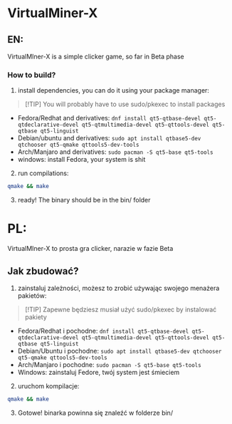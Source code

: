 # VirtualMiner-X

## EN:
VirtualMIner-X is a simple clicker game, so far in Beta phase

### How to build?
1. install dependencies, you can do it using your package manager:
> [!TIP] You will probably have to use sudo/pkexec to install packages
- Fedora/Redhat and derivatives: `dnf install qt5-qtbase-devel qt5-qtdeclarative-devel qt5-qtmultimedia-devel qt5-qttools-devel qt5-qtbase qt5-linguist`
- Debian/ubuntu and derivatives: `sudo apt install qtbase5-dev qtchooser qt5-qmake qttools5-dev-tools`
- Arch/Manjaro and derivatives: `sudo pacman -S qt5-base qt5-tools`
- windows: install Fedora, your system is shit

2. run compilations:
```bash
qmake && make
```

3. ready! The binary should be in the bin/ folder


# PL:
VirtualMIner-X to prosta gra clicker, narazie w fazie Beta

## Jak zbudować?
1. zainstaluj zależności, możesz to zrobić używając swojego menażera pakietów:
> [!TIP] Zapewne będziesz musiał użyć sudo/pkexec by instalować pakiety
- Fedora/Redhat i pochodne: `dnf install qt5-qtbase-devel qt5-qtdeclarative-devel qt5-qtmultimedia-devel qt5-qttools-devel qt5-qtbase qt5-linguist`
- Debian/Ubuntu i pochodne: `sudo apt install qtbase5-dev qtchooser qt5-qmake qttools5-dev-tools`
- Arch/Manjaro i pochodne: `sudo pacman -S qt5-base qt5-tools`
- Windows: zainstaluj Fedore, twój system jest śmieciem

2. uruchom kompilacje:
```bash
qmake && make
```

3. Gotowe! binarka powinna się znaleźć w folderze bin/